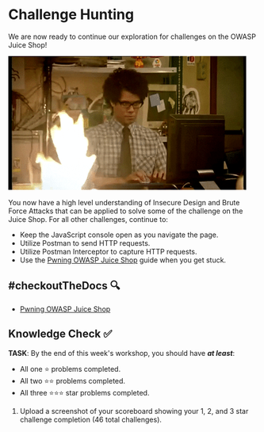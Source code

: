 # Challenge Hunting
We are now ready to continue our exploration for challenges on the OWASP Juice Shop!

![Typing gif](./assets/6.Typing.gif)

You now have a high level understanding of Insecure Design and Brute Force Attacks that can be applied to solve some of the challenge on the Juice Shop. For all other challenges, continue to:
- Keep the JavaScript console open as you navigate the page.
- Utilize Postman to send HTTP requests.
- Utilize Postman Interceptor to capture HTTP requests.
- Use the [Pwning OWASP Juice Shop](https://pwning.owasp-juice.shop/) guide when you get stuck.

## #checkoutTheDocs 🔍
- [Pwning OWASP Juice Shop](https://pwning.owasp-juice.shop/)

## Knowledge Check ✅

**TASK**: By the end of this week's workshop, you should have ***at least***:
- All one ⭐️ problems completed.
- All two ⭐️⭐️ problems completed.
- All three ⭐️⭐️⭐️ star problems completed.

1. Upload a screenshot of your scoreboard showing your 1, 2, and 3 star challenge completion (46 total challenges).